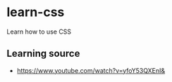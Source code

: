 # learn-css

Learn how to use CSS

## Learning source

-   https://www.youtube.com/watch?v=yfoY53QXEnI&

